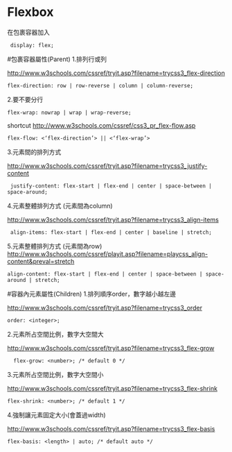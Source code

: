 # Flexbox

在包裹容器加入
```
 display: flex;
```

#包裹容器屬性(Parent)
1.排列行或列

http://www.w3schools.com/cssref/tryit.asp?filename=trycss3_flex-direction
```
flex-direction: row | row-reverse | column | column-reverse;
```
2.要不要分行
```
flex-wrap: nowrap | wrap | wrap-reverse;
```
shortcut http://www.w3schools.com/cssref/css3_pr_flex-flow.asp
```
flex-flow: <‘flex-direction’> || <‘flex-wrap’>
```
3.元素間的排列方式

http://www.w3schools.com/cssref/tryit.asp?filename=trycss3_justify-content
```
 justify-content: flex-start | flex-end | center | space-between | space-around;
```
4.元素整體排列方式  (元素間為column)

http://www.w3schools.com/cssref/tryit.asp?filename=trycss3_align-items
```
 align-items: flex-start | flex-end | center | baseline | stretch;
```

5.元素整體排列方式  (元素間為row)
http://www.w3schools.com/cssref/playit.asp?filename=playcss_align-content&preval=stretch
```
align-content: flex-start | flex-end | center | space-between | space-around | stretch;
```
#容器內元素屬性(Children)
1.排列順序order，數字越小越左邊

http://www.w3schools.com/cssref/tryit.asp?filename=trycss3_order
```
order: <integer>;
```
2.元素所占空間比例，數字大空間大

http://www.w3schools.com/cssref/tryit.asp?filename=trycss3_flex-grow


```
  flex-grow: <number>; /* default 0 */
```
3.元素所占空間比例，數字大空間小

http://www.w3schools.com/cssref/tryit.asp?filename=trycss3_flex-shrink
```
flex-shrink: <number>; /* default 1 */
```
4.強制讓元素固定大小(會蓋過width)

http://www.w3schools.com/cssref/tryit.asp?filename=trycss3_flex-basis

```
flex-basis: <length> | auto; /* default auto */
```